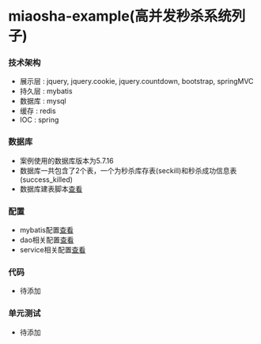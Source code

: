 # miaosha-example(高并发秒杀系统列子)

### 技术架构
* 展示层 : jquery, jquery.cookie, jquery.countdown, bootstrap, springMVC
* 持久层 : mybatis
* 数据库 : mysql
* 缓存 : redis
* IOC : spring


### 数据库
* 案例使用的数据库版本为5.7.16
* 数据库一共包含了2个表，一个为秒杀库存表(seckill)和秒杀成功信息表(success_killed)
* 数据库建表脚本[查看](https://github.com/l81893521/miaosha-example/blob/master/src/main/sql/schema.sql)

### 配置
* mybatis配置[查看](https://github.com/l81893521/miaosha-example/blob/master/src/main/resources/mybatis-config.xml)
* dao相关配置[查看](https://github.com/l81893521/miaosha-example/blob/master/src/main/resources/spring/spring-dao.xml)
* service相关配置[查看](https://github.com/l81893521/miaosha-example/blob/master/src/main/resources/spring/spring-service.xml)

### 代码
* 待添加

### 单元测试
* 待添加